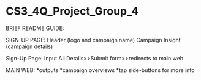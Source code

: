 # CS3_4Q_Project_Group_4
BRIEF README GUIDE:

SIGN-UP PAGE:
Header (logo and campaign name)
Campaign Insight (campaign details)

Sign-Up Page: Input All Details>>Submit form>>redirects to main web

MAIN WEB:
*outputs
*campaign overviews
*tap side-buttons for more info
